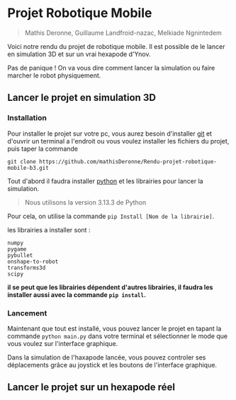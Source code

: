 # Projet Robotique Mobile
> Mathis Deronne, Guillaume Landfroid-nazac, Melkiade Ngnintedem

Voici notre rendu du projet de robotique mobile. Il est possible de le lancer en simulation 3D et sur un vrai hexapode d'Ynov.

Pas de panique ! On va vous dire comment lancer la simulation ou faire marcher le robot physiquement.

## Lancer le projet en simulation 3D
### Installation
Pour installer le projet sur votre pc, vous aurez besoin d'installer [git](https://git-scm.com/downloads) et d'ouvrir un terminal a l'endroit ou vous voulez installer les fichiers du projet, puis taper la commande 
```
git clone https://github.com/mathisDeronne/Rendu-projet-robotique-mobile-b3.git
```


Tout d'abord il faudra installer [python](https://www.python.org/downloads/) et les librairies pour lancer la simulation.
> Nous utilisons la version 3.13.3 de Python

Pour cela, on utilise la commande ```pip Install [Nom de la librairie]```.

les librairies a installer sont :

```
numpy
pygame
pybullet
onshape-to-robot
transforms3d
scipy
```
**il se peut que les librairies dépendent d'autres librairies, il faudra les installer aussi avec la commande ```pip install```.**



### Lancement
Maintenant que tout est installé, vous pouvez lancer le projet en tapant la commande ```python main.py``` dans votre terminal et sélectionner le mode que vous voulez sur l'interface graphique.

Dans la simulation de l'haxapode lancée, vous pouvez controler ses déplacements grâce au joystick et les boutons de l'interface graphique.


## Lancer le projet sur un hexapode réel